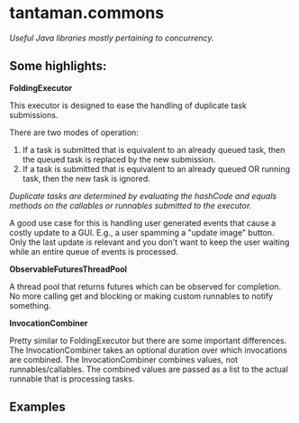 tantaman.commons
================

*Useful Java libraries mostly pertaining to concurrency.*

Some highlights:
----------------

**FoldingExecutor**

This executor is designed to ease the handling of duplicate task submissions.

There are two modes of operation:

1. If a task is submitted that is equivalent to an already queued task, then the queued
task is replaced by the new submission.
2. If a task is submitted that is equivalent to an already queued OR running task, then the
new task is ignored.

*Duplicate tasks are determined by evaluating the hashCode and equals methods on the 
callables or runnables submitted to the executor.*


A good use case for this is handling user generated events that cause a costly update to 
a GUI.  E.g., a user spamming a "update image" button.  Only the last update is relevant
and you don't want to keep the user waiting while an entire queue of events is processed.

**ObservableFuturesThreadPool**

A thread pool that returns futures which can be observed for completion.  No more calling
get and blocking or making custom runnables to notify something.



**InvocationCombiner**

Pretty similar to FoldingExecutor but there are some important differences.  The InvocationCombiner takes an optional duration over which invocations are combined.  The InvocationCombiner combines values, not runnables/callables.  The combined values are passed as a list to the actual runnable that is processing tasks.


Examples
--------
